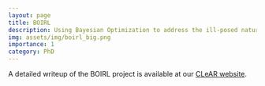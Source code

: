 ```yaml
---
layout: page
title: BOIRL
description: Using Bayesian Optimization to address the ill-posed nature of Inverse Reinforcement Learning
img: assets/img/boirl_big.png
importance: 1
category: PhD
---
```

<p> A detailed writeup of the BOIRL project is available at our <a href='https://clear-nus.github.io/blog/boirl'>CLeAR website</a>. 
